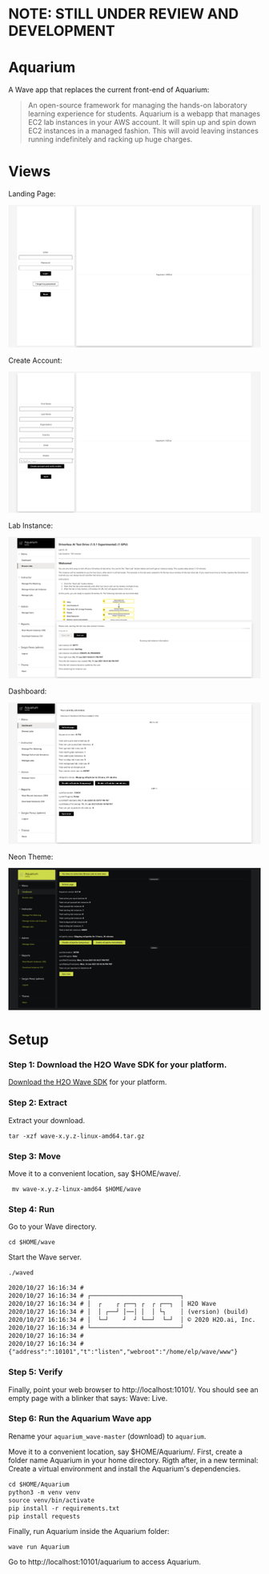 # NOTE: STILL UNDER REVIEW AND DEVELOPMENT

# Aquarium

A Wave app that replaces the current front-end of Aquarium: 

> An open-source framework for managing the hands-on laboratory learning experience for students.
Aquarium is a webapp that manages EC2 lab instances in your AWS account. It will spin up and spin down EC2 instances in a managed fashion. This will avoid leaving instances running indefinitely and racking up huge  charges.

# Views 

Landing Page: 

![assets-landing_page](assets/login.png)


Create Account: 

![assets-create-account](assets/create_account.png)

Lab Instance: 

![assets-instance](assets/instance.png)

Dashboard: 

![assets-dashboard](assets/dashboard.png)


Neon Theme: 

![assets-neon-dashboard](assets/neon-dashboard.png)


# Setup

### Step 1: Download the H2O Wave SDK for your platform.

[Download the H2O Wave SDK](https://github.com/h2oai/wave/releases/latest) for your platform.

### Step 2: Extract

Extract your download.

```
tar -xzf wave-x.y.z-linux-amd64.tar.gz
```

### Step 3: Move

Move it to a convenient location, say $HOME/wave/.

```
 mv wave-x.y.z-linux-amd64 $HOME/wave
 ```
 
### Step 4: Run

Go to your Wave directory.

```
cd $HOME/wave
```

Start the Wave server.

```
./waved
```

```
2020/10/27 16:16:34 # 
2020/10/27 16:16:34 # ┌─────────────────────────┐
2020/10/27 16:16:34 # │  ┌    ┌ ┌──┐ ┌  ┌ ┌──┐  │ H2O Wave
2020/10/27 16:16:34 # │  │ ┌──┘ │──│ │  │ └┐    │ (version) (build)
2020/10/27 16:16:34 # │  └─┘    ┘  ┘ └──┘  └─┘  │ © 2020 H2O.ai, Inc.
2020/10/27 16:16:34 # └─────────────────────────┘
2020/10/27 16:16:34 # 
2020/10/27 16:16:34 # {"address":":10101","t":"listen","webroot":"/home/elp/wave/www"}
```

### Step 5: Verify

Finally, point your web browser to http://localhost:10101/. You should see an empty page with a blinker that says: Wave: Live. 


### Step 6: Run the Aquarium Wave app 

Rename your `aquarium_wave-master` (download) to `aquarium`. 

Move it to a convenient location, say $HOME/Aquarium/. First, create a folder name Aquarium in your home directory. Rigth after, in a new terminal: Create a virtual environment and install the Aquarium's dependencies.

```
cd $HOME/Aquarium
python3 -m venv venv
source venv/bin/activate
pip install -r requirements.txt
pip install requests
```

Finally, run Aquarium inside the Aquarium folder:

```
wave run Aquarium 
```

Go to http://localhost:10101/aquarium to access Aquarium.



